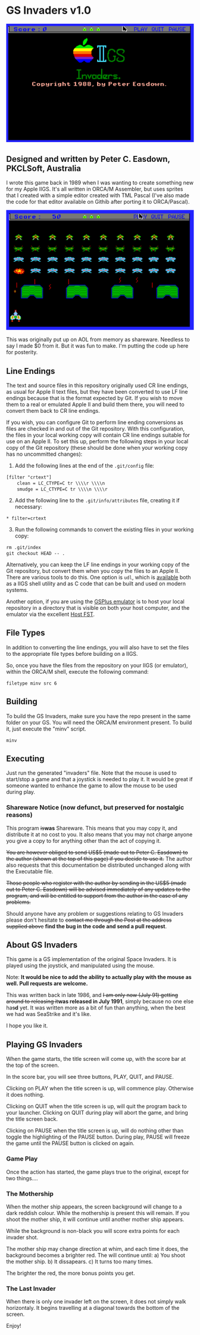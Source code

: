 # GS Invaders v1.0

![Title page](https://github.com/pkclsoft/IIGS_Invaders/blob/1ed24eabbe103f4d685f28b1d560eebf13a726c9/screenshot1.png)

## Designed and written by Peter C. Easdown, PKCLSoft, Australia

I wrote this game back in 1989 when I was wanting to create something new for my Apple IIGS.  It's all written
in ORCA/M Assembler, but uses sprites that I created with a simple editor created with TML Pascal (I've also
made the code for that editor available on Githib after porting it to ORCA/Pascal).

![Game screen](https://github.com/pkclsoft/IIGS_Invaders/blob/1ed24eabbe103f4d685f28b1d560eebf13a726c9/screenshot2.png)

This was originally put up on AOL from memory as shareware.  Needless to say I made $0 from it.  But it was fun to make.
I'm putting the code up here for posterity.

## Line Endings
The text and source files in this repository originally used CR line endings, as usual for Apple II text files, but they have been converted to use LF line endings because that is the format expected by Git. If you wish to move them to a real or emulated Apple II and build them there, you will need to convert them back to CR line endings.

If you wish, you can configure Git to perform line ending conversions as files are checked in and out of the Git repository. With this configuration, the files in your local working copy will contain CR line endings suitable for use on an Apple II. To set this up, perform the following steps in your local copy of the Git repository (these should be done when your working copy has no uncommitted changes):

1. Add the following lines at the end of the `.git/config` file:
```
[filter "crtext"]
	clean = LC_CTYPE=C tr \\\\r \\\\n
	smudge = LC_CTYPE=C tr \\\\n \\\\r
```

2. Add the following line to the `.git/info/attributes` file, creating it if necessary:
```
* filter=crtext
```

3. Run the following commands to convert the existing files in your working copy:
```
rm .git/index
git checkout HEAD -- .
```

Alternatively, you can keep the LF line endings in your working copy of the Git repository, but convert them when you copy the files to an Apple II. There are various tools to do this.  One option is `udl`, which is [available][udl] both as a IIGS shell utility and as C code that can be built and used on modern systems.

Another option, if you are using the [GSPlus emulator](https://apple2.gs/plus/) is to host your local repository in a directory that is visible on both your host computer, and the emulator via the excellent [Host FST](https://github.com/ksherlock/host-fst).

[udl]: http://ftp.gno.org/pub/apple2/gs.specific/gno/file.convert/udl.114.shk

## File Types
In addition to converting the line endings, you will also have to set the files to the appropriate file types before building on a IIGS.

So, once you have the files from the repository on your IIGS (or emulator), within the ORCA/M shell, execute the following command:

    filetype minv src 6

## Building
To build the GS Invaders, make sure you have the repo present in the same folder on your GS.
You will need the ORCA/M environment present.
To build it, just execute the "minv" script. 

    minv

## Executing
Just run the generated "invaders" file.  Note that the mouse is used to start/stop a game and that a joystick is needed
to play it.  It would be great if someone wanted to enhance the game to allow the mouse to be used during play.


### Shareware Notice (now defunct, but preserved for nostalgic reasons)

This program ~~is~~__was__ Shareware.  This means that you may copy it, and distribute it at no cost to you.  It also means that you may not charge anyone you give a copy to for anything other than the act of copying it.

~~You are however obliged to send US$5 (made out to Peter C. Easdown) to the author (shown at the top of this page) if you decide to use it.~~  The author also requests that this documentation be distributed unchanged along with the Executable file.

~~Those people who register with the author by sending in the US$5 (made out to Peter C. Easdown) will be advised immediately of any updates to the program, and will be entitled to support from the author in the case of any problems.~~

Should anyone have any problem or suggestions relating to GS Invaders please don't hesitate to ~~contact me through the Post at the address supplied above~~ __find the bug in the code and send a pull request__.

## About GS Invaders

This game is a GS implementation of the original Space Invaders.  It is played using the joystick, and manipulated using the mouse.

Note: __It would be nice to add the ability to actually play with the mouse as well.  Pull requests are welcome.__

This was written back in late 1986, and ~~I am only now (July 91) getting around to releasing it~~__was released in July 1991__, simply because no one else ha~~s~~__d__ yet.  It was written more as a bit of fun than anything, when the best we had was SeaStrike and it's like.

I hope you like it.  

## Playing GS Invaders

When the game starts, the title screen will come up, with the score bar at the top of the screen.

In the score bar, you will see three buttons, PLAY, QUIT, and PAUSE.

Clicking on PLAY when the title screen is up, will commence play.  Otherwise it does nothing.

Clicking on QUIT when the title screen is up, will quit the program back to your launcher.  Clicking on QUIT during play will abort the game, and bring the title screen back.

Clicking on PAUSE when the title screen is up, will do nothing other than toggle the highlighting of the PAUSE button.  During play, PAUSE will freeze the game until the PAUSE button is clicked on again.

### Game Play

Once the action has started, the game plays true to the original, except for two things....

### The Mothership

When the mother ship appears, the screen background will change to a dark reddish colour.  While the mothership is present this will remain.  If you shoot the mother ship, it will continue until another mother ship appears.

While the background is non-black you will score extra points for each invader shot.

The mother ship may change direction at whim,  and each time it does, the background becomes a brighter red.  The will continue until: a) You shoot the mother ship. b) It dissapears. c) It turns too many times.

The brighter the red, the more bonus points you get.

### The Last Invader

When there is only one invader left on the screen, it does not simply walk horizontaly.  It begins travelling at a diagonal towards the bottom of the screen.

Enjoy!
